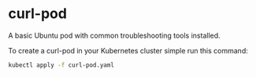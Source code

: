 # curl-pod
A basic Ubuntu pod with common troubleshooting tools installed.

To create a curl-pod in your Kubernetes cluster simple run this command:
```bash
kubectl apply -f curl-pod.yaml
```
